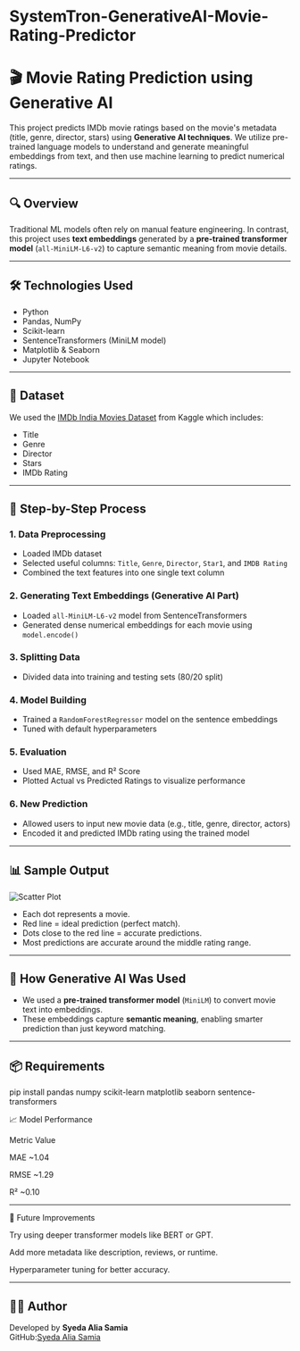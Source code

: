 # SystemTron-GenerativeAI-Movie-Rating-Predictor

# 🎬 Movie Rating Prediction using Generative AI

This project predicts IMDb movie ratings based on the movie's metadata (title, genre, director, stars) using **Generative AI techniques**. We utilize pre-trained language models to understand and generate meaningful embeddings from text, and then use machine learning to predict numerical ratings.

---

## 🔍 Overview

Traditional ML models often rely on manual feature engineering. In contrast, this project uses **text embeddings** generated by a **pre-trained transformer model** (`all-MiniLM-L6-v2`) to capture semantic meaning from movie details.

---

## 🛠️ Technologies Used

- Python
- Pandas, NumPy
- Scikit-learn
- SentenceTransformers (MiniLM model)
- Matplotlib & Seaborn
- Jupyter Notebook

---

## 📁 Dataset

We used the [IMDb India Movies Dataset](https://www.kaggle.com/datasets/sagnik1511/imdb-indian-movies-2023) from Kaggle which includes:
- Title
- Genre
- Director
- Stars
- IMDb Rating

---

## 📌 Step-by-Step Process

### 1. Data Preprocessing
- Loaded IMDb dataset
- Selected useful columns: `Title`, `Genre`, `Director`, `Star1`, and `IMDB Rating`
- Combined the text features into one single text column

### 2. Generating Text Embeddings (Generative AI Part)
- Loaded `all-MiniLM-L6-v2` model from SentenceTransformers
- Generated dense numerical embeddings for each movie using `model.encode()`

### 3. Splitting Data
- Divided data into training and testing sets (80/20 split)

### 4. Model Building
- Trained a `RandomForestRegressor` model on the sentence embeddings
- Tuned with default hyperparameters

### 5. Evaluation
- Used MAE, RMSE, and R² Score
- Plotted Actual vs Predicted Ratings to visualize performance

### 6. New Prediction
- Allowed users to input new movie data (e.g., title, genre, director, actors)
- Encoded it and predicted IMDb rating using the trained model

---

## 📊 Sample Output

![Scatter Plot](./actual_vs_predicted.png)

- Each dot represents a movie.
- Red line = ideal prediction (perfect match).
- Dots close to the red line = accurate predictions.
- Most predictions are accurate around the middle rating range.

---

## 🤖 How Generative AI Was Used

- We used a **pre-trained transformer model** (`MiniLM`) to convert movie text into embeddings.
- These embeddings capture **semantic meaning**, enabling smarter prediction than just keyword matching.

---

## 📦 Requirements


pip install pandas numpy scikit-learn matplotlib seaborn sentence-transformers

📈 Model Performance


Metric	Value

MAE	~1.04

RMSE	~1.29

R²	~0.10

---

🧠 Future Improvements

Try using deeper transformer models like BERT or GPT.

Add more metadata like description, reviews, or runtime.

Hyperparameter tuning for better accuracy.

---

## 👨‍💻 Author

Developed by
**Syeda Alia Samia**  
GitHub:[Syeda Alia Samia](https://github.com/your-github-username)


